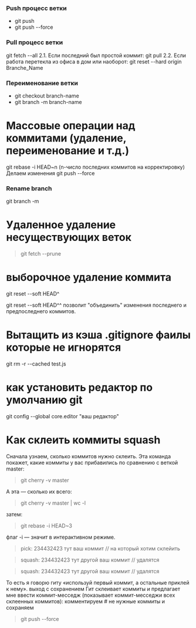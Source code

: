 ### Push процесс ветки

* git push
* git push --force

### Pull процесс ветки

git fetch --all 2.1. Если последний был простой коммит: git pull 2.2. Если работа перетекла из офиса в дом или наоборот: git reset --hard origin Branche_Name

### Переименование ветки
* git checkout branch-name
* git branch -m branch-name

# Массовые операции над коммитами (удаление, переименование и т.д.)

git rebase -i HEAD~n (n-число последних коммитов на корректировку)
Делаем изменения
git push --force

### Rename branch
git branch -m <newname>

# Удаленное удаление несуществующих веток

> git fetch --prune

# выборочное удаление коммита

git reset --soft HEAD^

git reset --soft HEAD^^ позволит "объединить" изменения последнего и предпоследнего коммитов.

# Вытащить из кэша .gitignore фаилы которые не игнорятся
git rm -r --cached test.js
# как установить редактор по умолчанию git

git config --global core.editor "ваш редактор"

# Как склеить коммиты squash

Сначала узнаем, сколько коммитов нужно склеить. Эта команда покажет, какие коммиты у вас прибавились по сравнению с веткой master:

> git cherry -v master

А эта — сколько их всего:

> git cherry -v master | wc -l

затем:

> git rebase -i HEAD~3

флаг -i — значит в интерактивном режиме.

> pick: 234432423 тут ваш коммит // на который хотим склейить

> squash: 234432423 тут другой ваш коммит // удалятся

> squash: 234432423 тут другой ваш коммит // удалятся

То есть я говорю гиту «используй первый коммит, а остальные приклей к нему».
выход с сохранением
Гит склеивает коммиты и предлагает мне ввести коммит-месседж (показывает коммит-месседжи всех склеенных коммитов): комментируем # не нужные коммиты и сохраняем

> git push --force
